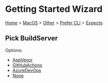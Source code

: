 <!--
GENERATED FILE - DO NOT EDIT
This file was generated by [MarkdownSnippets](https://github.com/SimonCropp/MarkdownSnippets).
Source File: /docs/mdsource/wiz/MacOS_Other_Cli_Expecto.source.md
To change this file edit the source file and then run MarkdownSnippets.
-->

# Getting Started Wizard

[Home](/docs/wiz/readme.md) > [MacOS](MacOS.md) > [Other](MacOS_Other.md) > [Prefer CLI](MacOS_Other_Cli.md) > [Expecto](MacOS_Other_Cli_Expecto.md)

## Pick BuildServer

Options:
 * [AppVeyor](MacOS_Other_Cli_Expecto_AppVeyor.md)
 * [GitHubActions](MacOS_Other_Cli_Expecto_GitHubActions.md)
 * [AzureDevOps](MacOS_Other_Cli_Expecto_AzureDevOps.md)
 * [None](MacOS_Other_Cli_Expecto_None.md)
